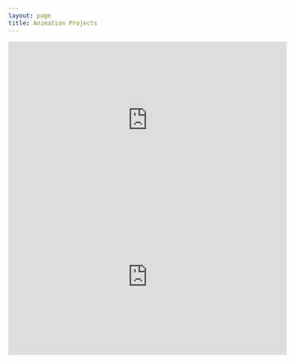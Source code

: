 ```yaml
---
layout: page
title: Animation Projects
---
```


<style>

    table thead tr, table tbody tr {
        background-color: #282828 !important; 
        color: white; 
    }

    h1 {
        text-align: center; 
        font-size: 2.5em; 
        margin-top: 20px; 
        padding: 25px;
    }

</style>


<center>
<table>
    <tbody>
        <tr>
            <center><iframe width="560" height="315" src="https://www.youtube.com/embed/85r13wD6ZZo?si=JfAzoGFnULwwSmoC" title="YouTube video player" frameborder="0" allow="accelerometer; autoplay; clipboard-write; encrypted-media; gyroscope; picture-in-picture; web-share" referrerpolicy="strict-origin-when-cross-origin" allowfullscreen></iframe></center>
        </tr>
        <tr>
            <center><iframe width="560" height="315" src="https://www.youtube.com/embed/GglcwipMU48?si=JoV7rB4tRqfDgCG5" title="YouTube video player" frameborder="0" allow="accelerometer; autoplay; clipboard-write; encrypted-media; gyroscope; picture-in-picture; web-share" referrerpolicy="strict-origin-when-cross-origin" allowfullscreen></iframe></center>
        </tr>
    </tbody>
</table>
</center>